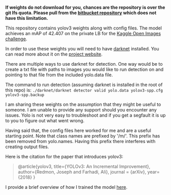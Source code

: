 **If weights do not download for you, chances are the repository is over the git lfs quota. Please pull from the [bitbucket repository](https://bitbucket.org/dreamwalkerrr/yolo_open_images/src/master/) which does not have this limitation.**

This repository contains yolov3 weights along with config files. The model achieves an mAP of 42.407 on the private LB for the [Kaggle Open Images challenge](https://www.kaggle.com/c/google-ai-open-images-object-detection-track/leaderboard).

In order to use these weights you will need to have [darknet](https://github.com/pjreddie/darknet) installed. You can read more about it on the [project website](https://pjreddie.com/darknet/yolo/).

There are multiple ways to use darknet for detection. One way would be to create a txt file with paths to images you would like to run detection on and pointing to that file from the included yolo.data file.

The command to run detection (assuming darknet is installed in the root of this repo) is:
`./darknet/darknet detector valid yolo.data yolov3-spp.cfg yolov3-spp.backup`

I am sharing these weights on the assumption that they might be useful to someone. I am unable to provide any support should you encounter any issues. Yolo is not very easy to troubleshoot and if you get a segfault it is up to you to figure out what went wrong.

Having said that, the config files here worked for me and are a useful starting point. Note that class names are prefixed by '/m/'. This prefix has been removed from yolo.names. Having this prefix there interferes with creating output files.

Here is the citation for the paper that introduces yolov3:
> @article{yolov3,
>   title={YOLOv3: An Incremental Improvement},
>   author={Redmon, Joseph and Farhadi, Ali},
>   journal = {arXiv},
>   year={2018}
> }

I provide a brief overview of how I trained the model [here](https://www.kaggle.com/c/google-ai-open-images-object-detection-track/discussion/64734).
